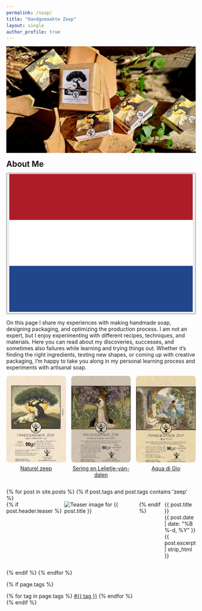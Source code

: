 ```yaml
---
permalink: /soap/
title: "Handgemaakte Zeep"
layout: single
author_profile: true
---
```

<style>
.page__title {
  display: none;
}
.page__content > p:first-child {
  display: none;
}
.teaser-img-crop {
  width: 100%;
  height: 230px; /* adjust height as needed */
  overflow: hidden;
  border-radius: 8px;
  display: block;
}
@media (max-width: 600px) {
  .teaser-img-crop {
    height: 103px; /* for small screens */
  }
}
.teaser-img-crop img {
  width: 100%;
  height: 100%;
  object-fit: cover;
  object-position: top;
  display: block;
}
</style>

![zeep verpakkingen](/assets/images/zeep1.jpg "mooie zeepjes")






<div class="lang-content lang-nl" style="display:none;">
  <div class="lang-header">
    <h2 style="margin: 0.5em 0 0.5em;">Over mij</h2>
    <div class="lang-switcher">
      <button id="lang-toggle" onclick="toggleLang()">
        <img id="lang-flag" src="/assets/images/ui/gb.svg" alt="English flag">
      </button>
    </div>
  </div>
  <p>Op deze pagina deel ik mijn ervaringen met het maken van handgemaakte zeep<!--more-->, het ontwerpen van verpakkingen en het optimaliseren van het productieproces. Ik ben geen expert, maar vind het leuk om te experimenteren met verschillende recepten, technieken en materialen. Hier lees je over mijn ontdekkingen, successen en soms ook mislukkingen tijdens het leren en uitproberen. Of het nu gaat om het vinden van de juiste ingrediënten, het testen van nieuwe vormen of het bedenken van creatieve verpakkingen, ik neem je graag mee in mijn persoonlijke leerproces en experimenten rondom ambachtelijke zeep.</p>
</div>

<div class="lang-content lang-en">
  <div class="lang-header">
    <h2 style="margin: 0.5em 0 0.5em;">About Me</h2>
    <div class="lang-switcher">
      <button id="lang-toggle" onclick="toggleLang()">
        <img id="lang-flag" src="/assets/images/ui/nl.svg" alt="Dutch flag">
      </button>
    </div>
  </div>
  <p>On this page I share my experiences with making handmade soap, designing packaging, and optimizing the production process. I am not an expert, but I enjoy experimenting with different recipes, techniques, and materials. Here you can read about my discoveries, successes, and sometimes also failures while learning and trying things out. Whether it’s finding the right ingredients, testing new shapes, or coming up with creative packaging, I’m happy to take you along in my personal learning process and experiments with artisanal soap.</p>
</div>

<div style="display: flex; gap: 1em; justify-content: center; flex-wrap: wrap; margin-bottom: 2em;">
  <a href="/naturel-zeep/" style="flex: 1 1 0; max-width: 220px; text-align: center;">
    <div class="teaser-img-crop">
      <img src="/assets/images/content/pages/wrapstandaard.webp" alt="First post teaser">
    </div>
    <div style="margin-top: 0.5em;">Naturel zeep</div>
  </a>
  <a href="/sering-en-lelietje-van-dalen-zeep/" style="flex: 1 1 0; max-width: 220px; text-align: center;">
    <div class="teaser-img-crop">
      <img src="/assets/images/content/pages/wrapsering.webp" alt="Second post teaser">
    </div>
    <div style="margin-top: 0.5em;">Sering en Lelietje-van-dalen</div>
  </a>
  <a href="/aqua-di-gio-zeep/" style="flex: 1 1 0; max-width: 220px; text-align: center;">
    <div class="teaser-img-crop">
      <img src="/assets/images/content/pages/wrapaquadigio.webp" alt="Third post teaser">
    </div>
    <div style="margin-top: 0.5em;">Aqua di Gio</div>
  </a>
</div>


<div class="custom-list-container" style="box-sizing: border-box; width: 100%;">
<ul style="list-style-type: none; padding: 0; margin: 0; box-sizing: border-box;">
{% for post in site.posts %}
{% if post.tags and post.tags contains 'zeep' %}
    <li style="margin-bottom: 2em; box-sizing: border-box;">
        <a href="{{ post.url }}" style="text-decoration:none;">
            <div style="display: flex; align-items: flex-start; box-sizing: border-box;">
                {% if post.header.teaser %}
                    <img src="{{ post.header.teaser }}" alt="Teaser image for {{ post.title }}" style="max-width:200px; height:auto; margin-right:1em; box-sizing: border-box; object-fit: contain; display: block;">
                {% endif %}
                <div style="box-sizing: border-box; flex: 1; display: flex; flex-direction: column; justify-content: flex-start;">
                    <div class="custom-post-title">{{ post.title }}</div>
                    <div id="custom-post-date">
                        <i class="fas fa-fw fa-calendar-alt"></i>
                        {{ post.date | date: "%B %-d, %Y" }}
                    </div>
                    <div class="custom-post-excerpt">{{ post.excerpt | strip_html }}</div>
                </div>
            </div>
        </a>
    </li>
{% endif %}
{% endfor %}
</ul>
</div>

{% if page.tags %}
  <div class="post-tags">
    {% for tag in page.tags %}
      <a href="{{ '/tag/' | append: tag | slugify | append: '/' | relative_url }}" class="post-tag">#{{ tag }}</a>
    {% endfor %}
  </div>
{% endif %}
